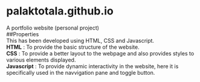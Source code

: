 # palaktotala.github.io
A portfolio website (personal project)\
##Properties\
This has been developed using HTML, CSS and Javascript.\
**HTML** : To provide the basic structure of the website.\
**CSS** : To provide a better layout to the webpage and also provides styles to various elements displayed.\
**Javascript** : To provide dynamic interactivity in the website, here it is specifically used in the navvigation pane and toggle button.
